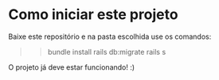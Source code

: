# Como iniciar este projeto

Baixe este repositório e na pasta escolhida use os comandos:

>> bundle install
>> rails db:migrate
>> rails s

O projeto já deve estar funcionando! :)


